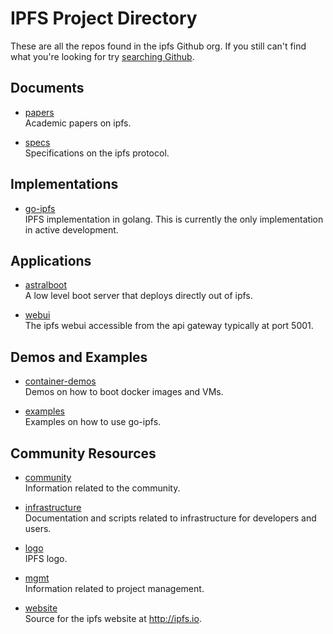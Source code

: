 IPFS Project Directory
======================
These are all the repos found in the ipfs Github org. If you still can't find what you're looking for try [searching Github]( https://github.com/search?utf8=%E2%9C%93&q=user%3Aipfs).

## Documents
* [papers](https://github.com/ipfs/papers)  
    Academic papers on ipfs.
    
* [specs](https://github.com/ipfs/specs)  
    Specifications on the ipfs protocol.


## Implementations
* [go-ipfs](https://github.com/ipfs/go-ipfs)  
    IPFS implementation in golang. This is currently the only implementation in active development.


## Applications
* [astralboot](https://github.com/ipfs/astralboot)  
    A low level boot server that deploys directly out of ipfs.
    
* [webui](https://github.com/ipfs/webui)  
    The ipfs webui accessible from the api gateway typically at port 5001.
    
    
## Demos and Examples
* [container-demos](https://github.com/ipfs/container-demos)  
    Demos on how to boot docker images and VMs.
    
* [examples](https://github.com/ipfs/examples)  
    Examples on how to use go-ipfs.


## Community Resources
* [community](https://github.com/ipfs/community)  
    Information related to the community.

* [infrastructure](https://github.com/ipfs/infrastructure)  
    Documentation and scripts related to infrastructure for developers and users.

* [logo](https://github.com/ipfs/logo)  
    IPFS logo.
  
* [mgmt](https://github.com/ipfs/mgmt)  
    Information related to project management.

* [website](https://github.com/ipfs/website)  
    Source for the ipfs website at http://ipfs.io.
